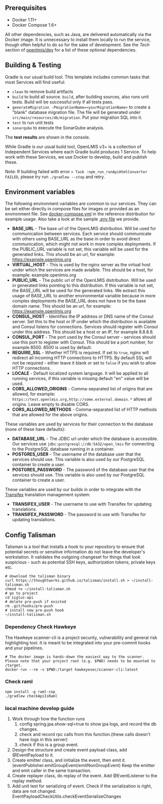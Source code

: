 ## Prerequisites
* Docker 1.11+
* Docker Compose 1.6+

All other dependencies, such as Java, are delivered automatically via the Docker image. It is unnecessary to install them locally to run the service, though often helpful to do so for the sake of development. See the _Tech_ section of [openlmis/dev](https://hub.docker.com/r/openlmis/dev/) for a list of these optional dependencies.

## <a name="building">Building & Testing</a>
Gradle is our usual build tool.  This template includes common tasks that most Services will find useful:

- `clean` to remove build artifacts
- `build` to build all source. `build`, after building sources, also runs unit tests. Build will be successful only if all tests pass.
- `generateMigration -PmigrationName=<yourMigrationName>` to create a "blank" database migration file. The file will be generated under `src/main/resources/db/migration`. Put your migration SQL into it.
- `test` to run unit tests
- `sonarqube` to execute the SonarQube analysis.

The **test results** are shown in the console.

While Gradle is our usual build tool, OpenLMIS v3+ is a collection of 
Independent Services where each Gradle build produces 1 Service. 
To help work with these Services, we use Docker to develop, build and 
publish these.

Note: If building failed with error `> Task :npm_run_runApiHtmlConverter FAILED`, please try run `./gradlew --stop` and retry.

## Environment variables

The following environment variables are common to our services. They can be set either directly in compose files for images or provided as an environment file. See [docker-compose.yml](https://raw.githubusercontent.com/OpenLMIS/openlmis-ref-distro/master/docker-compose.yml) in the reference distribution for example usage. Also take a look at the sample [.env file](https://raw.githubusercontent.com/OpenLMIS/openlmis-config/master/.env) we provide. 

* **BASE_URL** - The base url of the OpenLMIS distribution. Will be used for communication between services. Each service should communicate with others using BASE_URL as the base in order to avoid direct communication, which might not work in more complex deployments. If the PUBLIC_URL variable is not set, this variable will be used for the generated links. This should be an url, for example: https://example.openlmis.org
* **VIRTUAL_HOST** - This is used by the nginx server as the virtual host under which the services are made avialble. This should be a host, for example: example.openlmis.org
* **PUBLIC_URL** - The public url of the OpenLMIS distribution. Will be used in generated links pointing to this distribution. If this variable is not set, the BASE_URL will be used for the generated links. We extract this usage of BASE_URL to another environmental variable because in more complex deployments the BASE_URL does not have to be the base domain name. This should be an url, for example: https://example.openlmis.org
* **CONSUL_HOST** - Identifies the IP address or DNS name of the Consul server. Set this to the host or IP under which the distribution is available and Consul listens for connections. Services should register with Consul under this address. This should be a host or an IP, for example 8.8.8.8.
* **CONSUL_PORT** - The port used by the Consul server - services should use this port to register with Consul. This should be a port number, for example 8500. 8500 is used by default.
* **REQUIRE_SSL** - Whether HTTPS is required. If set to `true`, nginx will redirect all incoming HTTP connections to HTTPS. By default SSL will not be required - either leave it blank or set to `false` if you wish to allow HTTP connections.
* **LOCALE** - Default localized system language. It will be applied to all running services, if this variable is missing default "en" value will be used.
* **CORS_ALLOWED_ORIGINS** - Comma-separated list of origins that are allowed, for example: `https://test.openlmis.org,http://some.external.domain`. `*` allows all origins. Leave empty to disable CORS.
* **CORS_ALLOWED_METHODS** - Comma-separated list of HTTP methods that are allowed for the above origins.

These variables are used by services for their connection to the database (none of these have defaults):

* **DATABASE_URL** - The JDBC url under which the database is accessible. Our services use `jdbc:postgresql://db:5432/open_lmis` for connecting to the PostgreSQL database running in a container.
* **POSTGRES_USER** - The username of the database user that the services should use. This variable is also used by our PostgreSQL container to create a user.
* **POSTGRES_PASSWORD** - The password of the database user that the services should use. This variable is also used by our PostgreSQL container to create a user.

These variables are used by our builds in order to integrate with the [Transifex](https://www.transifex.com/) translation management system:

* **TRANSIFEX_USER** - The username to use with Transifex for updating translations.
* **TRANSIFEX_PASSWORD** - The password to use with Transifex for updating translations.


## Config Talisman

Talisman is a tool that installs a hook to your repository to ensure that potential secrets or sensitive information do not leave the developer's workstation.
It validates the outgoing changeset for things that look suspicious - such as potential SSH keys, authorization tokens, private keys etc.

```
# download the talisman binary
curl https://thoughtworks.github.io/talisman/install.sh > ~/install-talisman.sh
chmod +x ~/install-talisman.sh
# go to project
cd siglus-api
# delete pre-push if existed
rm .git/hooks/pre-push
# install new pre-push hook
~/install-talisman.sh
```

### Dependency Check Hawkeye
The Hawkeye scanner-cli is a project security, vulnerability and general risk highlighting tool. 
It is meant to be integrated into your pre-commit hooks and your pipelines.

```
# The docker image is hands-down the easiest way to the scanner. Please note that your project root (e.g. $PWD) needs to be mounted to /target.
docker run --rm -v $PWD:/target hawkeyesec/scanner-cli:latest
```

### Check raml
```
npm install -g raml-cop 
./gradlew checkApiIsRaml
```

### local machine develop guide
1. Work through how the function runs 
   1. config spring.jpa.show-sql=true to show jpa logs, and record the db changes.
   2. check and record rpc calls from this function.(these calls doesn't have logs in this server)
   3. check if this is a group event.
2. Design the structure and create event payload class, add @EventPayload to it.
3. Create emitter class, and initialize the event, then emit it. (eventPublisher.emitGroupEvent/emitNonGroupEvent)
Keep the emitter and emit caller in the same transaction.
4. Create replayer class, do replay of the event. Add @EventListener to the replay method.
5. Add unit test for serializing of event. Check if the serialization is right, data are not changed. 
EventPayloadCheckUtils.checkEventSerializeChanges
